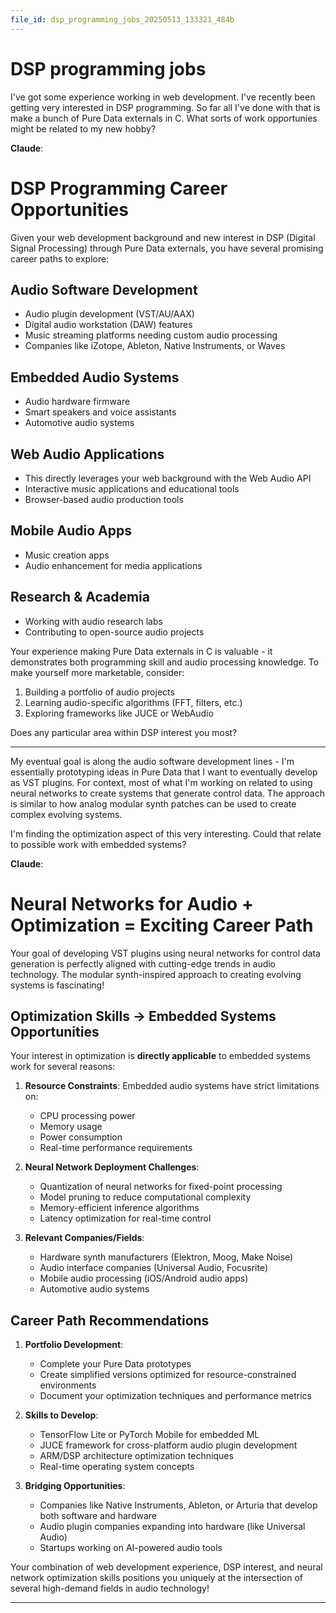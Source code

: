 ```yaml
---
file_id: dsp_programming_jobs_20250513_133321_484b
---
```


# DSP programming jobs

I've got some experience working in web development. I've recently been getting very interested in DSP programming. So far all I've done with that is make a bunch of Pure Data externals in C. What sorts of work opportunies might be related to my new hobby?

__Claude__:
# DSP Programming Career Opportunities

Given your web development background and new interest in DSP (Digital Signal Processing) through Pure Data externals, you have several promising career paths to explore:

## Audio Software Development
- Audio plugin development (VST/AU/AAX)
- Digital audio workstation (DAW) features
- Music streaming platforms needing custom audio processing
- Companies like iZotope, Ableton, Native Instruments, or Waves

## Embedded Audio Systems
- Audio hardware firmware
- Smart speakers and voice assistants
- Automotive audio systems

## Web Audio Applications
- This directly leverages your web background with the Web Audio API
- Interactive music applications and educational tools
- Browser-based audio production tools

## Mobile Audio Apps
- Music creation apps
- Audio enhancement for media applications

## Research & Academia
- Working with audio research labs
- Contributing to open-source audio projects

Your experience making Pure Data externals in C is valuable - it demonstrates both programming skill and audio processing knowledge. To make yourself more marketable, consider:

1. Building a portfolio of audio projects
2. Learning audio-specific algorithms (FFT, filters, etc.)
3. Exploring frameworks like JUCE or WebAudio

Does any particular area within DSP interest you most?
___

My eventual goal is along the audio software development lines - I'm essentially prototyping ideas in Pure Data that I want to eventually develop as VST plugins. For context, most of what I'm working on related to using neural networks to create systems that generate control data. The approach is similar to how analog modular synth patches can be used to create complex evolving systems.

I'm finding the optimization aspect of this very interesting. Could that relate to possible work with embedded systems?

__Claude__:
# Neural Networks for Audio + Optimization = Exciting Career Path

Your goal of developing VST plugins using neural networks for control data generation is perfectly aligned with cutting-edge trends in audio technology. The modular synth-inspired approach to creating evolving systems is fascinating!

## Optimization Skills → Embedded Systems Opportunities

Your interest in optimization is **directly applicable** to embedded systems work for several reasons:

1. **Resource Constraints**: Embedded audio systems have strict limitations on:
   - CPU processing power
   - Memory usage
   - Power consumption
   - Real-time performance requirements

2. **Neural Network Deployment Challenges**:
   - Quantization of neural networks for fixed-point processing
   - Model pruning to reduce computational complexity
   - Memory-efficient inference algorithms
   - Latency optimization for real-time control

3. **Relevant Companies/Fields**:
   - Hardware synth manufacturers (Elektron, Moog, Make Noise)
   - Audio interface companies (Universal Audio, Focusrite)
   - Mobile audio processing (iOS/Android audio apps)
   - Automotive audio systems

## Career Path Recommendations

1. **Portfolio Development**:
   - Complete your Pure Data prototypes
   - Create simplified versions optimized for resource-constrained environments
   - Document your optimization techniques and performance metrics

2. **Skills to Develop**:
   - TensorFlow Lite or PyTorch Mobile for embedded ML
   - JUCE framework for cross-platform audio plugin development
   - ARM/DSP architecture optimization techniques
   - Real-time operating system concepts

3. **Bridging Opportunities**:
   - Companies like Native Instruments, Ableton, or Arturia that develop both software and hardware
   - Audio plugin companies expanding into hardware (like Universal Audio)
   - Startups working on AI-powered audio tools

Your combination of web development experience, DSP interest, and neural network optimization skills positions you uniquely at the intersection of several high-demand fields in audio technology!
___
